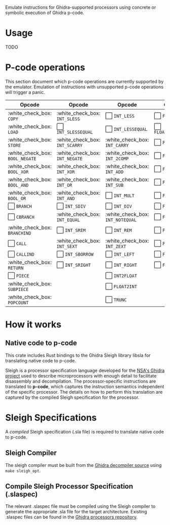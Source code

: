 Emulate instructions for Ghidra-supported processors using concrete or symbolic execution of Ghidra p-code.

# Usage

TODO

# P-code operations

This section document which p-code operations are currently supported by the emulator. Emulation of instructions with unsupported p-code operations will trigger a panic.

| Opcode                             | Opcode                                  | Opcode                                 | Opcode                                  |
| ---------------------------------- | --------------------------------------- | -------------------------------------- | --------------------------------------  |
| :white_check_box:    `COPY`        | :white_check_box:      `INT_SLESS`      | :white_large_square:  `INT_LESS`       | :white_large_square:  `FLOAT_LESS`      |
| :white_check_box:    `LOAD`        | :white_large_square:   `INT_SLESSEQUAL` | :white_large_square:  `INT_LESSEQUAL`  | :white_large_square:  `FLOAT_LESSEQUAL` |
| :white_check_box:    `STORE`       | :white_check_box:      `INT_SCARRY`     | :white_check_box:     `INT_CARRY`      | :white_large_square:  `FLOAT_ABS`       |
| :white_check_box:    `BOOL_NEGATE` | :white_check_box:      `INT_NEGATE`     | :white_check_box:     `INT_2COMP`      | :white_large_square:  `FLOAT_NEG`       |
| :white_check_box:    `BOOL_XOR`    | :white_check_box:      `INT_XOR`        | :white_check_box:     `INT_ADD`        | :white_large_square:  `FLOAT_ADD`       |
| :white_check_box:    `BOOL_AND`    | :white_check_box:      `INT_OR`         | :white_check_box:     `INT_SUB`        | :white_large_square:  `FLOAT_SUB`       |
| :white_check_box:    `BOOL_OR`     | :white_check_box:      `INT_AND`        | :white_large_square:  `INT_MULT`       | :white_large_square:  `FLOAT_MULT`      |
| :white_large_square: `BRANCH`      | :white_large_square:   `INT_SDIV`       | :white_large_square:  `INT_DIV`        | :white_large_square:  `FLOAT_DIV`       |
| :white_large_square: `CBRANCH`     | :white_check_box:      `INT_EQUAL`      | :white_check_box:     `INT_NOTEQUAL`   | :white_large_square:  `FLOAT_SQRT`      |
| :white_check_box:    `BRANCHIND`   | :white_large_square:   `INT_SREM`       | :white_large_square:  `INT_REM`        | :white_large_square:  `FLOAT_CEIL`      |
| :white_large_square: `CALL`        | :white_check_box:      `INT_SEXT`       | :white_check_box:     `INT_ZEXT`       | :white_large_square:  `FLOAT_FLOOR`     |
| :white_large_square: `CALLIND`     | :white_large_square:   `INT_SBORROW`    | :white_large_square:  `INT_LEFT`       | :white_large_square:  `FLOAT_ROUND`     |
| :white_check_box:    `RETURN`      | :white_large_square:   `INT_SRIGHT`     | :white_large_square:  `INT_RIGHT`      | :white_large_square:  `FLOAT_NAN`       |
| :white_large_square: `PIECE`       |                                         | :white_large_square:  `INT2FLOAT`      |
| :white_check_box:    `SUBPIECE`    |                                         | :white_large_square:  `FLOAT2INT`      |
| :white_check_box:    `POPCOUNT`    |                                         | :white_large_square:  `TRUNC`          |

# How it works

## Native code to p-code

This crate includes Rust bindings to the Ghidra Sleigh library libsla for translating native code to p-code.

Sleigh is a processor specification language developed for the [NSA's Ghidra project](https://github.com/NationalSecurityAgency/ghidra) used to describe microprocessors with enough detail to facilitate disassembly and decompilation. The processor-specific instructions are translated to **p-code**, which captures the instruction semantics independent of the specific processor. The details on how to perform this translation are captured by the compiled Sleigh specification for the processor.

# Sleigh Specifications

A _compiled_ Sleigh specification (.sla file) is required to translate native code to p-code.

## Sleigh Compiler

The sleigh compiler must be built from the [Ghidra decompiler source](https://github.com/NationalSecurityAgency/ghidra/blob/stable/Ghidra/Features/Decompiler/src/decompile/cpp) using `make sleigh_opt`.

## Compile Sleigh Processor Specification (.slaspec)

The relevant .slaspec file must be compiled using the Sleigh compiler to generate the appropriate .sla file for the target architecture. Existing .slaspec files can be found in the [Ghidra processors repository](https://github.com/NationalSecurityAgency/ghidra/tree/stable/Ghidra/Processors).
